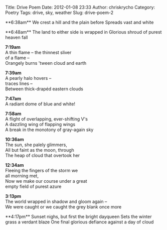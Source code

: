 Title: Drive Poem
Date: 2012-01-08 23:33
Author: chriskrycho
Category: Poetry
Tags: drive, sky, weather
Slug: drive-poem-2

<div class="poem">
**6:38am**  
We crest a hill and the plain before  
Spreads vast and white

</p>
**6:48am**  
The land to either side is wrapped in  
Glorious shroud of purest heaven fall<!--more-->

**7:19am**  
A thin flame – the thinnest sliver  
of a flame –  
Orangely burns 'tween cloud and earth

**7:39am**  
A pearly halo hovers –  
traces lines –  
Between thick-drapéd eastern clouds

**7:47am**  
A radiant dome of blue and white!

**7:58am**  
A flight of overlapping, ever-shifting V's  
A dazzling wing of flapping wings  
A break in the monotony of gray-again sky

**10:36am**  
The sun, she palely glimmers,  
All but faint as the moon, through  
The heap of cloud that overtook her

**12:34am**  
Fleeing the fingers of the storm we  
all morning met,  
Now we make our course under a great  
empty field of purest azure

**3:13pm**  
The world wrapped in shadow and gloom again –  
We were caught or we caught the grey blank once more

<p>
**4:17pm**  
Sunset nighs, but first the bright dayqueen  
Sets the winter grass a verdant blaze  
One final glorious defiance against a day of cloud

</div>

